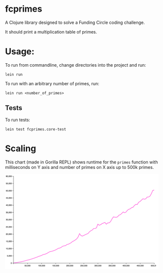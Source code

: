 # fcprimes

A Clojure library designed to solve a Funding Circle coding challenge.

It should print a multiplication table of primes.

# Usage:

To run from commandline, change directories into the project and run:

```
lein run
```

To run with an arbitrary number of primes, run:

```
lein run <number_of_primes>
```

## Tests

To run tests:

```
lein test fcprimes.core-test
```


# Scaling

This chart (made in Gorilla REPL) shows runtime for the `primes` function
with milliseconds on Y axis and number of primes on X axis up to 500k primes.

![runtime chart](https://raw.githubusercontent.com/eriktjacobsen/fcprimes/master/scaling.png)
